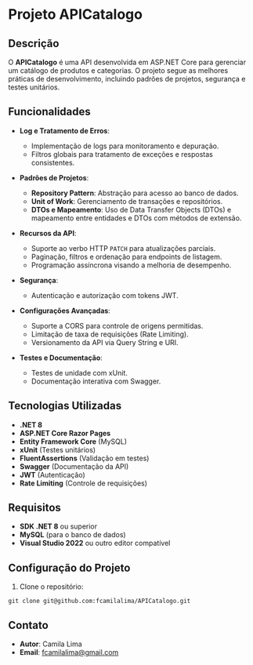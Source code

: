 # Projeto APICatalogo

## Descrição
O **APICatalogo** é uma API desenvolvida em ASP.NET Core para gerenciar um catálogo de produtos e categorias. O projeto segue as melhores práticas de desenvolvimento, incluindo padrões de projetos, segurança e testes unitários.

## Funcionalidades
- **Log e Tratamento de Erros**:
  - Implementação de logs para monitoramento e depuração.
  - Filtros globais para tratamento de exceções e respostas consistentes.

- **Padrões de Projetos**:
  - **Repository Pattern**: Abstração para acesso ao banco de dados.
  - **Unit of Work**: Gerenciamento de transações e repositórios.
  - **DTOs e Mapeamento**: Uso de Data Transfer Objects (DTOs) e mapeamento entre entidades e DTOs com métodos de extensão.

- **Recursos da API**:
  - Suporte ao verbo HTTP `PATCH` para atualizações parciais.
  - Paginação, filtros e ordenação para endpoints de listagem.
  - Programação assíncrona visando a melhoria de desempenho.

- **Segurança**:
  - Autenticação e autorização com tokens JWT.

- **Configurações Avançadas**:
  - Suporte a CORS para controle de origens permitidas.
  - Limitação de taxa de requisições (Rate Limiting).
  - Versionamento da API via Query String e URI.

- **Testes e Documentação**:
  - Testes de unidade com xUnit.
  - Documentação interativa com Swagger.

## Tecnologias Utilizadas
- **.NET 8**
- **ASP.NET Core Razor Pages**
- **Entity Framework Core** (MySQL)
- **xUnit** (Testes unitários)
- **FluentAssertions** (Validação em testes)
- **Swagger** (Documentação da API)
- **JWT** (Autenticação)
- **Rate Limiting** (Controle de requisições)

## Requisitos
- **SDK .NET 8** ou superior
- **MySQL** (para o banco de dados)
- **Visual Studio 2022** ou outro editor compatível

## Configuração do Projeto
1. Clone o repositório:
```
git clone git@github.com:fcamilalima/APICatalogo.git
```

## Contato
- **Autor**: Camila Lima
- **Email**: fcamilalima@gmail.com